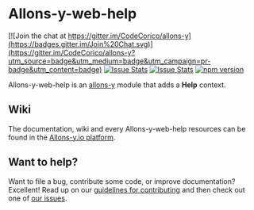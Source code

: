 # Allons-y-web-help

[![Join the chat at https://gitter.im/CodeCorico/allons-y](https://badges.gitter.im/Join%20Chat.svg)](https://gitter.im/CodeCorico/allons-y?utm_source=badge&utm_medium=badge&utm_campaign=pr-badge&utm_content=badge)
[![Issue Stats](http://issuestats.com/github/codecorico/allons-y-web-help/badge/issue)](http://issuestats.com/github/codecorico/allons-y)
[![Issue Stats](http://issuestats.com/github/codecorico/allons-y-web-help/badge/pr)](http://issuestats.com/github/codecorico/allons-y)
[![npm version](https://badge.fury.io/js/allons-y-web-help.svg)](https://badge.fury.io/js/allons-y-web-help)

Allons-y-web-help is an [allons-y](https://github.com/CodeCorico/allons-y) module that adds a **Help** context.

## Wiki

The documentation, wiki and every Allons-y-web-help resources can be found in the [Allons-y.io platform](http://allons-y.io).

## Want to help?

Want to file a bug, contribute some code, or improve documentation? Excellent! Read up on our [guidelines for contributing](CONTRIBUTING.md) and then check out one of [our issues](https://github.com/CodeCorico/allons-y-web-help/issues).
